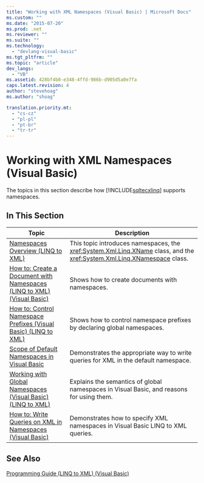 ```yaml
---
title: "Working with XML Namespaces (Visual Basic) | Microsoft Docs"
ms.custom: ""
ms.date: "2015-07-20"
ms.prod: .net
ms.reviewer: ""
ms.suite: ""
ms.technology: 
  - "devlang-visual-basic"
ms.tgt_pltfrm: ""
ms.topic: "article"
dev_langs: 
  - "VB"
ms.assetid: 428bf4b0-e348-4ffd-986b-d905d5a0e7fa
caps.latest.revision: 4
author: "stevehoag"
ms.author: "shoag"

translation.priority.mt: 
  - "cs-cz"
  - "pl-pl"
  - "pt-br"
  - "tr-tr"
---
```

# Working with XML Namespaces (Visual Basic)
The topics in this section describe how [!INCLUDE[sqltecxlinq](../../../../csharp/programming-guide/concepts/linq/includes/sqltecxlinq_md.md)] supports namespaces.  
  
## In This Section  
  
|Topic|Description|  
|-----------|-----------------|  
|[Namespaces Overview (LINQ to XML)](../../../../visual-basic/programming-guide/concepts/linq/namespaces-overview-linq-to-xml.md)|This topic introduces namespaces, the <xref:System.Xml.Linq.XName> class, and the <xref:System.Xml.Linq.XNamespace> class.|  
|[How to: Create a Document with Namespaces (LINQ to XML) (Visual Basic)](../../../../visual-basic/programming-guide/concepts/linq/how-to-create-a-document-with-namespaces.md)|Shows how to create documents with namespaces.|  
|[How to: Control Namespace Prefixes (Visual Basic) (LINQ to XML)](../../../../visual-basic/programming-guide/concepts/linq/how-to-control-namespace-prefixes-linq-to-xml.md)|Shows how to control namespace prefixes by declaring global namespaces.|  
|[Scope of Default Namespaces in Visual Basic](../../../../visual-basic/programming-guide/concepts/linq/scope-of-default-namespaces.md)|Demonstrates the appropriate way to write queries for XML in the default namespace.|  
|[Working with Global Namespaces (Visual Basic) (LINQ to XML)](../../../../visual-basic/programming-guide/concepts/linq/working-with-global-namespaces-linq-to-xml.md)|Explains the semantics of global namespaces in Visual Basic, and reasons for using them.|  
|[How to: Write Queries on XML in Namespaces (Visual Basic)](../../../../visual-basic/programming-guide/concepts/linq/how-to-write-queries-on-xml-in-namespaces.md)|Demonstrates how to specify XML namespaces in Visual Basic LINQ to XML queries.|  
  
## See Also  
 [Programming Guide (LINQ to XML) (Visual Basic)](../../../../visual-basic/programming-guide/concepts/linq/programming-guide-linq-to-xml.md)